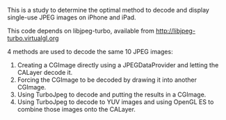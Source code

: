 This is a study to determine the optimal method to decode and display single-use JPEG images on iPhone and iPad.

This code depends on libjpeg-turbo, available from http://libjpeg-turbo.virtualgl.org

4 methods are used to decode the same 10 JPEG images:
1. Creating a CGImage directly using a JPEGDataProvider and letting the CALayer decode it.
2. Forcing the CGImage to be decoded by drawing it into another CGImage.
3. Using TurboJpeg to decode and putting the results in a CGImage.
4. Using TurboJpeg to decode to YUV images and using OpenGL ES to combine those images onto the CALayer.
